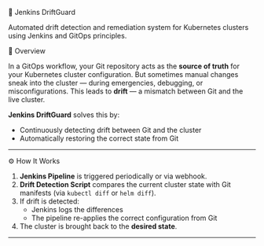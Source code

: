 🚨 Jenkins DriftGuard

Automated drift detection and remediation system for Kubernetes clusters using Jenkins and GitOps principles.


🚀 Overview

In a GitOps workflow, your Git repository acts as the **source of truth** for your Kubernetes cluster configuration. But sometimes manual changes sneak into the cluster — during emergencies, debugging, or misconfigurations. This leads to **drift** — a mismatch between Git and the live cluster.

**Jenkins DriftGuard** solves this by:
- Continuously detecting drift between Git and the cluster
- Automatically restoring the correct state from Git

---

⚙️ How It Works

1. **Jenkins Pipeline** is triggered periodically or via webhook.
2. **Drift Detection Script** compares the current cluster state with Git manifests (via `kubectl diff` or `helm diff`).
3. If drift is detected:
   - Jenkins logs the differences
   - The pipeline re-applies the correct configuration from Git
4. The cluster is brought back to the **desired state**.

---
